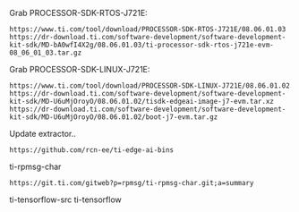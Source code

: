 Grab PROCESSOR-SDK-RTOS-J721E:

```
https://www.ti.com/tool/download/PROCESSOR-SDK-RTOS-J721E/08.06.01.03
https://dr-download.ti.com/software-development/software-development-kit-sdk/MD-bA0wfI4X2g/08.06.01.03/ti-processor-sdk-rtos-j721e-evm-08_06_01_03.tar.gz
```

Grab PROCESSOR-SDK-LINUX-J721E:

```
https://www.ti.com/tool/download/PROCESSOR-SDK-LINUX-J721E/08.06.01.02
https://dr-download.ti.com/software-development/software-development-kit-sdk/MD-U6uMjOroyO/08.06.01.02/tisdk-edgeai-image-j7-evm.tar.xz
https://dr-download.ti.com/software-development/software-development-kit-sdk/MD-U6uMjOroyO/08.06.01.02/boot-j7-evm.tar.gz
```

Update extractor..

```
https://github.com/rcn-ee/ti-edge-ai-bins
```


ti-rpmsg-char

```
https://git.ti.com/gitweb?p=rpmsg/ti-rpmsg-char.git;a=summary
```

ti-tensorflow-src
ti-tensorflow
#